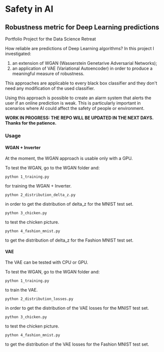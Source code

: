 # Safety in AI
## Robustness metric for Deep Learning predictions
Portfolio Project for the Data Science Retreat

How reliable are predictions of Deep Learning algorithms? In this project I investigated:
1. an extension of WGAN (Wasserstein Genetarive Adversarial Networks);
2. an application of VAE (Variational Autoencoder)
in order to produce a meaningful measure of robustness.

This approaches are applicable to every black box classifier and they don't need any modification of the used classifier.

Using this approach is possible to create an alarm system that alerts the user if an online prediction is weak. This is particularly important in scenarios where AI could affect the safety of people or environment.

**WORK IN PROGRESS: THE REPO WILL BE UPDATED IN THE NEXT DAYS. Thanks for the patience.**

### Usage
#### WGAN + Inverter
At the moment, the WGAN approach is usable only with a GPU.

To test the WGAN, go to the WGAN folder and:
```
python 1_training.py
```
for training the WGAN + Inverter.

```
python 2_distribution_delta_z.py
```
in order to get the distribution of delta_z for the MNIST test set.

```
python 3_chicken.py
```
to test the chicken picture.

```
python 4_fashion_mnist.py
```
to get the distribution of delta_z for the Fashion MNIST test set.

#### VAE
The VAE can be tested with CPU or GPU.

To test the WGAN, go to the WGAN folder and:
```
python 1_training.py
```
to train the VAE.

```
python 2_distribution_losses.py
```
in order to get the distribution of the VAE losses for the MNIST test set.

```
python 3_chicken.py
```
to test the chicken picture.

```
python 4_fashion_mnist.py
```
to get the distribution of the VAE losses for the Fashion MNIST test set.
